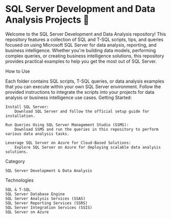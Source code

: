 # SQL Server Development and Data Analysis Projects 💾

Welcome to the SQL Server Development and Data Analysis repository! This repository features a collection of SQL and T-SQL scripts, tips, and queries focused on using Microsoft SQL Server for data analysis, reporting, and business intelligence. Whether you're building data models, performing complex queries, or creating business intelligence solutions, this repository provides practical examples to help you get the most out of SQL Server.



How to Use

Each folder contains SQL scripts, T-SQL queries, or data analysis examples that you can execute within your own SQL Server environment. Follow the provided instructions to integrate the scripts into your projects for data analysis or business intelligence use cases.
Getting Started:

    Install SQL Server:
        Download SQL Server and follow the official setup guide for installation.

    Run Queries Using SQL Server Management Studio (SSMS):
        Download SSMS and run the queries in this repository to perform various data analysis tasks.

    Leverage SQL Server on Azure for Cloud-Based Solutions:
        Explore SQL Server on Azure for deploying scalable data analysis solutions.

Category

    SQL Server Development & Data Analysis

Technologies

    SQL & T-SQL
    SQL Server Database Engine
    SQL Server Analysis Services (SSAS)
    SQL Server Reporting Services (SSRS)
    SQL Server Integration Services (SSIS)
    SQL Server on Azure
